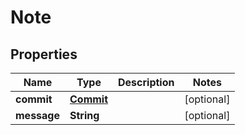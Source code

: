 
# Note

## Properties
Name | Type | Description | Notes
------------ | ------------- | ------------- | -------------
**commit** | [**Commit**](Commit.md) |  |  [optional]
**message** | **String** |  |  [optional]



